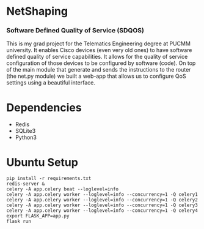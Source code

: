 
# NetShaping 
### Software Defined Quality of Service (SDQOS)
This is my grad project for the Telematics Engineering degree at PUCMM university. It enables Cisco devices (even very old ones) to have software defined quality of service capabilities. It allows for the quality of service configuration of those devices to be configured by software (code). On top of the main module that generate and sends the instructions to the router (the net.py module) we built a web-app that allows us to configure QoS settings using a beautiful interface.

# Dependencies

- Redis
- SQLite3
- Python3

# Ubuntu Setup

```
pip install -r requirements.txt
redis-server &
celery -A app.celery beat --loglevel=info
celery -A app.celery worker --loglevel=info --concurrency=1 -Q celery1
celery -A app.celery worker --loglevel=info --concurrency=1 -Q celery2
celery -A app.celery worker --loglevel=info --concurrency=1 -Q celery3
celery -A app.celery worker --loglevel=info --concurrency=1 -Q celery4
export FLASK_APP=app.py
flask run
```
